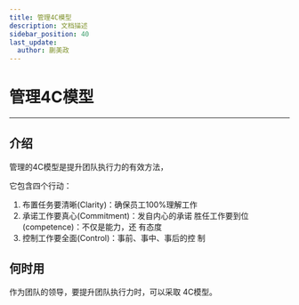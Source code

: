 ```yaml
---
title: 管理4C模型
description: 文档描述
sidebar_position: 40
last_update:
  author: 蒯美政
---
```


# 管理4C模型

------

## 介绍

管理的4C模型是提升团队执行力的有效方法，

它包含四个行动：

1. 布置任务要清晰(Clarity)：确保员工100%理解工作
2. 承诺工作要真心(Commitment)：发自内心的承诺
   胜任工作要到位(competence)：不仅是能力，还
   有态度
3. 控制工作要全面(Control)：事前、事中、事后的控
   制

## 何时用

作为团队的领导，要提升团队执行力时，可以采取
4C模型。
